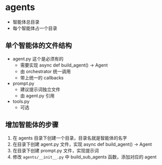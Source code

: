 # agents

- 智能体总目录
- 每个智能体占一个目录

## 单个智能体的文件结构

- agent.py 这个是必须有的
    - 需要实现 async def build_agent() -> Agent
    - 由 orchestrator 统一调用
    - 带上统一的 callbacks
- prompt.py
    - 建议提示词独立文件
    - 由 agent.py 引用
- tools.py
    - 可选

## 增加智能体的步骤

1. 在 agents 目录下创建一个目录，目录名就是智能体的名字
2. 在目录下创建 agent.py 文件，实现 async def build_agent() -> Agent
3. 在目录下创建 prompt.py 文件，实现提示词
4. 修改 `agents/__init__.py` 中 build_sub_agents 函数，添加对应的 agent